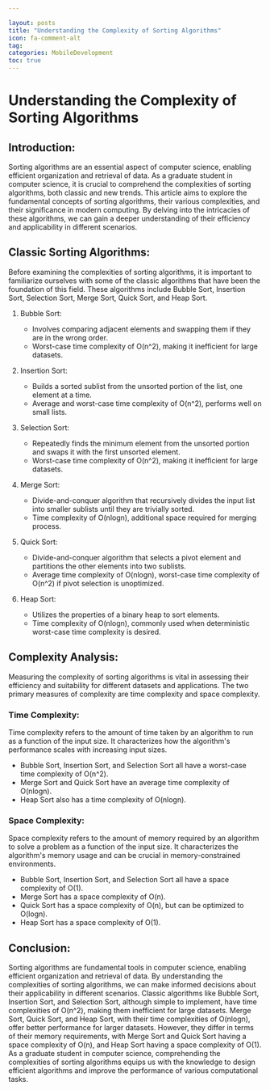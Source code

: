 ```yaml
---

layout: posts
title: "Understanding the Complexity of Sorting Algorithms"
icon: fa-comment-alt
tag:      
categories: MobileDevelopment
toc: true
---
```




# Understanding the Complexity of Sorting Algorithms

## Introduction:
Sorting algorithms are an essential aspect of computer science, enabling efficient organization and retrieval of data. As a graduate student in computer science, it is crucial to comprehend the complexities of sorting algorithms, both classic and new trends. This article aims to explore the fundamental concepts of sorting algorithms, their various complexities, and their significance in modern computing. By delving into the intricacies of these algorithms, we can gain a deeper understanding of their efficiency and applicability in different scenarios.

## Classic Sorting Algorithms:
Before examining the complexities of sorting algorithms, it is important to familiarize ourselves with some of the classic algorithms that have been the foundation of this field. These algorithms include Bubble Sort, Insertion Sort, Selection Sort, Merge Sort, Quick Sort, and Heap Sort.

1. Bubble Sort: 
    - Involves comparing adjacent elements and swapping them if they are in the wrong order.
    - Worst-case time complexity of O(n^2), making it inefficient for large datasets.

2. Insertion Sort:
    - Builds a sorted sublist from the unsorted portion of the list, one element at a time.
    - Average and worst-case time complexity of O(n^2), performs well on small lists.

3. Selection Sort:
    - Repeatedly finds the minimum element from the unsorted portion and swaps it with the first unsorted element.
    - Worst-case time complexity of O(n^2), making it inefficient for large datasets.

4. Merge Sort:
    - Divide-and-conquer algorithm that recursively divides the input list into smaller sublists until they are trivially sorted.
    - Time complexity of O(nlogn), additional space required for merging process.

5. Quick Sort:
    - Divide-and-conquer algorithm that selects a pivot element and partitions the other elements into two sublists.
    - Average time complexity of O(nlogn), worst-case time complexity of O(n^2) if pivot selection is unoptimized.

6. Heap Sort:
    - Utilizes the properties of a binary heap to sort elements.
    - Time complexity of O(nlogn), commonly used when deterministic worst-case time complexity is desired.

## Complexity Analysis:
Measuring the complexity of sorting algorithms is vital in assessing their efficiency and suitability for different datasets and applications. The two primary measures of complexity are time complexity and space complexity.

### Time Complexity:
Time complexity refers to the amount of time taken by an algorithm to run as a function of the input size. It characterizes how the algorithm's performance scales with increasing input sizes.

- Bubble Sort, Insertion Sort, and Selection Sort all have a worst-case time complexity of O(n^2).
- Merge Sort and Quick Sort have an average time complexity of O(nlogn).
- Heap Sort also has a time complexity of O(nlogn).

### Space Complexity:
Space complexity refers to the amount of memory required by an algorithm to solve a problem as a function of the input size. It characterizes the algorithm's memory usage and can be crucial in memory-constrained environments.

- Bubble Sort, Insertion Sort, and Selection Sort all have a space complexity of O(1).
- Merge Sort has a space complexity of O(n).
- Quick Sort has a space complexity of O(n), but can be optimized to O(logn).
- Heap Sort has a space complexity of O(1).

## Conclusion:
Sorting algorithms are fundamental tools in computer science, enabling efficient organization and retrieval of data. By understanding the complexities of sorting algorithms, we can make informed decisions about their applicability in different scenarios. Classic algorithms like Bubble Sort, Insertion Sort, and Selection Sort, although simple to implement, have time complexities of O(n^2), making them inefficient for large datasets. Merge Sort, Quick Sort, and Heap Sort, with their time complexities of O(nlogn), offer better performance for larger datasets. However, they differ in terms of their memory requirements, with Merge Sort and Quick Sort having a space complexity of O(n), and Heap Sort having a space complexity of O(1). As a graduate student in computer science, comprehending the complexities of sorting algorithms equips us with the knowledge to design efficient algorithms and improve the performance of various computational tasks.